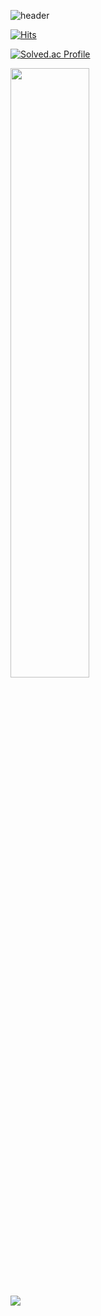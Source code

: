 ![header](https://capsule-render.vercel.app/api?type=waving&color=b0d4ff&height=300&section=header&text=Wonhyeong&fontSize=90&animation=fadeIn&fontAlignY=38)


[![Hits](https://hits.seeyoufarm.com/api/count/incr/badge.svg?url=https%3A%2F%2Fgithub.com%2Fwhl0526%2Fhit-counter&count_bg=%2379C83D&title_bg=%23555555&icon=&icon_color=%23E7E7E7&title=hits&edge_flat=false)](https://hits.seeyoufarm.com)   


[![Solved.ac Profile](http://mazassumnida.wtf/api/v2/generate_badge?boj=whl0526)](https://solved.ac/whl0526/)


<a href="s">
  <img src="https://github-readme-stats.vercel.app/api?username=whl0526&theme=whl0526&show_icons=true" width="50%" />
</a>


 ![](https://github-profile-summary-cards.vercel.app/api/cards/profile-details?username=whl0526)
